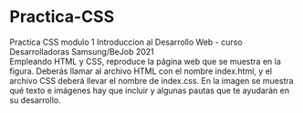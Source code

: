 # Practica-CSS
Practica CSS modulo 1 Introduccion al Desarrollo Web - curso Desarrolladoras Samsung/BeJob 2021 </br>
Empleando HTML y CSS, reproduce la página web que se muestra en la figura. Deberás llamar al archivo HTML con el nombre index.html, y el archivo CSS deberá llevar el nombre de index.css. En la imagen se muestra qué texto e imágenes hay que incluir y algunas pautas que te ayudarán en su desarrollo.
